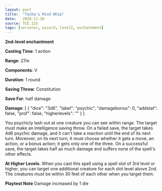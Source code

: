 ```yaml
---
layout: post
title:  "Tasha's Mind Whip"
date:   2020-11-28
source: TCE.115
tags: [sorcerer, wizard, level2, enchantment]
---
```


**2nd-level enchantment**

**Casting Time**: 1 action

**Range**: 27m

**Components**: V

**Duration**: 1 round

**Saving Throw**: Constitution

**Save For**: half damage

**Damage**: [ { "dice": "3d6", "label": "psychic", "damagebonus": 0, "addstat": false, "prof": false, "higherlevels": "" } ]

You psychicly lash out at one creature you can see within range. The target must make an Intelligence saving throw. On a failed save, the target takes 4d6 psychic damage, and it can't take a reaction until the end of its next turn. Moreover, on its next turn, it must choose whether it gets a move, an action, or a bonus action; it gets only one of the three. On a successful save, the target takes half as much damage and suffers none of the spell's other effects.

**At Higher Levels.** When you cast this spell using a spell slot of 3rd level or higher, you can target one additional creature for each slot level above 2nd. The creatures must be within 30 feet of each other when you target them.

**Playtest Note** Damage increased by 1 die